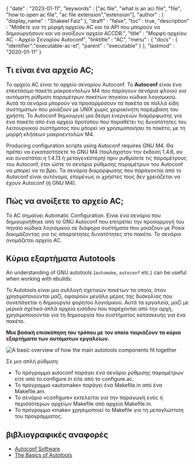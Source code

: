 {
  "date" : "2023-01-11",
  "keywords" : ["ac file", "what is an aci file", "file", "how to open ac file", "ac file extension","extension"],
  "author" : {
    "display_name" : "Shakeel Faiz"
},
  "draft" : "false",
  "toc" : true,
  "description" : "Μάθετε για τη μορφή αρχείου AC και τα API που μπορούν να δημιουργήσουν και να ανοίξουν αρχεία ACCDB.",
  "title" : "Μορφή αρχείου AC - Αρχείο Σεναρίου Autoconf",
  "linktitle" : "AC",
  "menu" : {
    "docs" : {
      "identifier":"executable-ac-el",
      "parent" : "executable"
}
},
  "lastmod" : "2020-01-11"
}

## Τι είναι ένα αρχείο AC;

Το αρχείο AC είναι το αρχείο σεναρίου Autoconf. Το **Autoconf** είναι ένα επεκτάσιμο πακέτο μακροεντολών M4 που παράγουν σενάρια φλοιού για αυτόματη ρύθμιση παραμέτρων πακέτων πηγαίου κώδικα λογισμικού. Αυτά τα σενάρια μπορούν να προσαρμόσουν τα πακέτα σε πολλά είδη συστημάτων που μοιάζουν με UNIX χωρίς χειροκίνητη παρέμβαση του χρήστη. Το Autoconf δημιουργεί μια δέσμη ενεργειών διαμόρφωσης για ένα πακέτο από ένα αρχείο προτύπου που παραθέτει τις δυνατότητες του λειτουργικού συστήματος που μπορεί να χρησιμοποιήσει το πακέτο, με τη μορφή κλήσεων μακροεντολών M4.

Producing configuration scripts using Autoconf requires GNU M4. Θα πρέπει να εγκαταστήσετε το GNU M4 (τουλάχιστον την έκδοση 1.4.6, αν και συνιστάται η 1.4.13 ή μεταγενέστερη) πριν ρυθμίσετε τις παραμέτρους του Autoconf, έτσι ώστε το σενάριο ρύθμισης παραμέτρων του Autoconf να μπορεί να το βρει. Τα σενάρια διαμόρφωσης που παράγονται από το Autoconf είναι αυτόνομα, επομένως οι χρήστες τους δεν χρειάζεται να έχουν Autoconf (ή GNU M4).

## Πώς να ανοίξετε το αρχείο AC;

Το AC σημαίνει Automatic Configuration. Είναι ένα σενάριο που δημιουργήθηκε από το GNU Autoconf που επιτρέπει την προσαρμογή του πηγαίο κώδικα λογισμικού σε διάφορα συστήματα που μοιάζουν με Posix δοκιμάζοντας για τις απαραίτητες δυνατότητες στο πακέτο. Το σενάριο ονομάζεται αρχείο AC.

## Κύρια εξαρτήματα Autotools

An understanding of GNU autotools (`automake`, `autoconf` etc.) can be useful when working with ebuilds:

Το Autotools είναι μια συλλογή σχετικών πακέτων τα οποία, όταν χρησιμοποιούνται μαζί, αφαιρούν μεγάλο μέρος της δυσκολίας που συνεπάγεται η δημιουργία φορητού λογισμικού. Αυτά τα εργαλεία, μαζί με μερικά σχετικά απλά αρχεία εισόδου που παρέχονται από την αρχή, χρησιμοποιούνται για τη δημιουργία του συστήματος κατασκευής για ένα πακέτο.

**Μια βασική επισκόπηση του τρόπου με τον οποίο ταιριάζουν τα κύρια εξαρτήματα των αυτόματων εργαλείων.**

![A basic overview of how the main autotools components fit together](https://devmanual.gentoo.org/general-concepts/autotools/diagram.png "A basic overview of how the main autotools components fit together")

Σε μια απλή ρύθμιση:

- Το πρόγραμμα autoconf παράγει ένα σενάριο ρύθμισης παραμέτρων είτε από το configure.in είτε από το configure.ac.
- Το πρόγραμμα «automake» παράγει ένα Makefile.in από ένα Makefile.am.
- Το σενάριο «configure» εκτελείται για την παραγωγή ενός ή περισσότερων αρχείων Makefile από αρχεία Makefile.in.
- Το πρόγραμμα «make» χρησιμοποιεί το Makefile για τη μεταγλώττιση του προγράμματος.

## βιβλιογραφικές αναφορές
* [Autoconf Software](https://www.gnu.org/software/autoconf/)
* [The Basics of Autotools](https://devmanual.gentoo.org/general-concepts/autotools/index.html)




